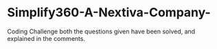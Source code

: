 # Simplify360-A-Nextiva-Company-
Coding Challenge 
both the questions given have been solved, and explained in the comments.
